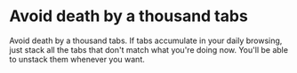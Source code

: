 # Avoid death by a thousand tabs

Avoid death by a thousand tabs. If tabs accumulate in your daily browsing, just stack all the tabs that don't match what you're doing now. You'll be able to unstack them whenever you want.
